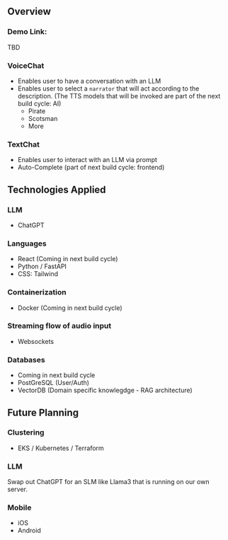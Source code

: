 ## Overview
### Demo Link:
TBD

### VoiceChat
- Enables user to have a conversation with an LLM
- Enables user to select a `narrator` that will act according to the description. (The TTS models that will be invoked are part of the next build cycle: AI)
  - Pirate
  - Scotsman
  - More

### TextChat
  - Enables user to interact with an LLM via prompt
  - Auto-Complete (part of next build cycle: frontend) 

## Technologies Applied
### LLM
- ChatGPT

### Languages
- React (Coming in next build cycle)
- Python / FastAPI
- CSS: Tailwind

### Containerization
- Docker (Coming in next build cycle)

### Streaming flow of audio input
- Websockets

### Databases
- Coming in next build cycle
- PostGreSQL (User/Auth)
- VectorDB (Domain specific knowlegdge - RAG architecture)

## Future Planning
### Clustering
- EKS / Kubernetes / Terraform

### LLM
Swap out ChatGPT for an SLM like Llama3 that is running on our own server.

### Mobile
- iOS
- Android